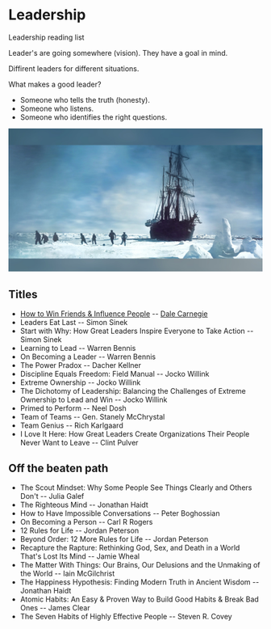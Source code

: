 # Leadership
Leadership reading list

Leader's are going somewhere (vision). They have a goal in mind.

Diffirent leaders for different situations.

What makes a good leader?

- Someone who tells the truth (honesty).
- Someone who listens.
- Someone who identifies the right questions.
 

![Shackeltons-1914-expedition](./images/Shackeltons-1914-expedition.jpg)

## Titles

- [How to Win Friends & Influence People](https://github.com/DavidGeeraerts/Leadership/blob/main/doc/How%20to%20Win%20Friends%20%26%20Influence%20People.md) -- [Dale Carnegie](https://en.wikipedia.org/wiki/Dale_Carnegie)
- Leaders Eat Last -- Simon Sinek
- Start with Why: How Great Leaders Inspire Everyone to Take Action -- Simon Sinek
- Learning to Lead -- Warren Bennis
- On Becoming a Leader -- Warren Bennis
- The Power Pradox -- Dacher Kellner
- Discipline Equals Freedom: Field Manual -- Jocko Willink
- Extreme Ownership -- Jocko Willink
- The Dichotomy of Leadership: Balancing the Challenges of Extreme Ownership to Lead and Win -- Jocko Willink
- Primed to Perform -- Neel Dosh
- Team of Teams -- Gen. Stanely McChrystal
- Team Genius -- Rich Karlgaard
- I Love It Here: How Great Leaders Create Organizations Their People Never Want to Leave -- Clint Pulver


## Off the beaten path

- The Scout Mindset: Why Some People See Things Clearly and Others Don't -- Julia Galef
- The Righteous Mind -- Jonathan Haidt
- How to Have Impossible Conversations -- Peter Boghossian
- On Becoming a Person -- Carl R Rogers
- 12 Rules for Life -- Jordan Peterson
- Beyond Order: 12 More Rules for Life -- Jordan Peterson
- Recapture the Rapture: Rethinking God, Sex, and Death in a World That's Lost Its Mind -- Jamie Wheal
- The Matter With Things: Our Brains, Our Delusions and the Unmaking of the World -- Iain McGilchrist
- The Happiness Hypothesis: Finding Modern Truth in Ancient Wisdom -- Jonathan Haidt
- Atomic Habits: An Easy & Proven Way to Build Good Habits & Break Bad Ones -- James Clear
- The Seven Habits of Highly Effective People -- Steven R. Covey
